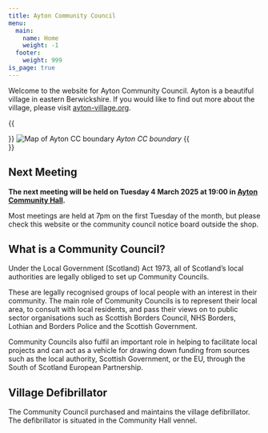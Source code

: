 ```yaml
---
title: Ayton Community Council
menu:
  main:
    name: Home
    weight: -1
  footer:
    weight: 999
is_page: true
---
```


Welcome to the website for Ayton Community Council. Ayton is a beautiful village in eastern Berwickshire. If you would like to find out more about the village, please visit [ayton-village.org](https://ayton-village.org).

{{<aside side="right">}}
![Map of Ayton CC boundary](/assets/boundary.webp)
*Ayton CC boundary*
{{</aside>}}

## Next Meeting

**The next meeting will be held on Tuesday 4 March 2025 at 19:00 in [Ayton Community Hall](https://hall.ayton-village.org).**

Most meetings are held at 7pm on the first Tuesday of the month, but please check this website or the community council notice board outside the shop.

## What is a Community Council?

Under the Local Government (Scotland) Act 1973, all of Scotland’s local authorities are legally obliged to set up Community Councils.

These are legally recognised groups of local people with an interest in their community. The main role of Community Councils is to represent their local area, to consult with local residents, and pass their views on to public sector organisations such as Scottish Borders Council, NHS Borders, Lothian and Borders Police and the Scottish Government.

Community Councils also fulfil an important role in helping to facilitate local projects and can act as a vehicle for drawing down funding from sources such as the local authority, Scottish Government, or the EU, through the South of Scotland European Partnership.

## Village Defibrillator

The Community Council purchased and maintains the village defibrillator. The defibrillator is situated in the Community Hall vennel.

